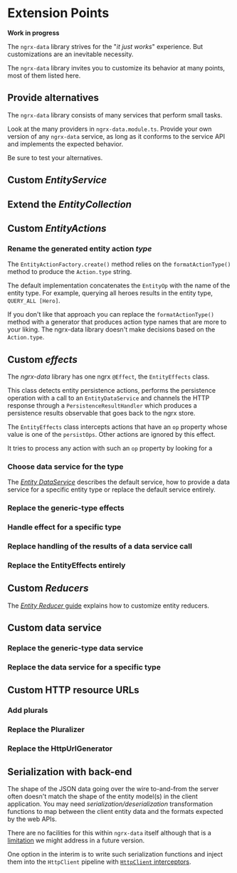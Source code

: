 # Extension Points

**Work in progress**

The `ngrx-data` library strives for the "_it just works_" experience.
But customizations are an inevitable necessity.

The `ngrx-data` library invites you to customize its behavior at many points,
most of them listed here.

## Provide alternatives

The `ngrx-data` library consists of many services that perform small tasks.

Look at the many providers in `ngrx-data.module.ts`.
Provide your own version of any `ngrx-data` service, as long as it conforms to the service API and implements the expected behavior.

Be sure to test your alternatives.

## Custom _EntityService_

## Extend the _EntityCollection_

## Custom _EntityActions_

### Rename the generated entity action _type_ 

The `EntityActionFactory.create()` method relies on the `formatActionType()` method to
produce the `Action.type` string. 

The default implementation concatenates the `EntityOp` with the name of the entity type.
For example, querying all heroes results in the entity type, `QUERY_ALL [Hero]`.

If you don't like that approach you can replace the `formatActionType()` method with a generator that produces action type names that are more to your liking.
The ngrx-data library doesn't make decisions based on the `Action.type`.

## Custom _effects_

The _ngrx-data_ library has one ngrx `@Effect`, the `EntityEffects` class.

This class detects entity persistence actions, performs the persistence operation with a
call to an `EntityDataService` and channels the HTTP response through a 
`PersistenceResultHandler` which produces a persistence results observable that
goes back to the ngrx store. 

The `EntityEffects` class intercepts actions that have an `op` property whose
value is one of the `persistOps`. Other actions are ignored by this effect.

It tries to process any action with such an `op` property by looking for a

### Choose data service for the type

The [_Entity DataService_](guide/entity-dataservice.md) describes the 
default service, how to provide a data service for a specific entity type
or replace the default service entirely.

### Replace the generic-type effects

### Handle effect for a specific type

### Replace handling of the results of a data service call

### Replace the EntityEffects entirely

## Custom _Reducers_

The [_Entity Reducer_ guide](guide/entity-reducer.md#customizing) explains how to
customize entity reducers.

## Custom data service

### Replace the generic-type data service

### Replace the data service for a specific type

## Custom HTTP resource URLs

### Add plurals

### Replace the Pluralizer

### Replace the HttpUrlGenerator

## Serialization with back-end

The shape of the JSON data going over the wire to-and-from the server often
doesn't match the shape of the entity model(s) in the client application.
You may need _serialization/deserialization_ transformation functions 
to map between the client entity data and the formats expected by the web APIs.

There are no facilities for this within `ngrx-data` itself although
that is a [limitation](guide/limitations.md#serialization) we might address in a future version.

One option in the interim is to write such serialization functions and 
inject them into the `HttpClient` pipeline with [`HttpClient` interceptors](https://angular.io/guide/http#intercepting-requests-and-responses).
